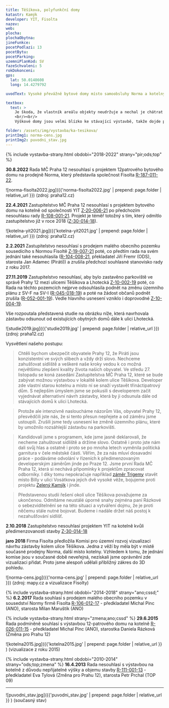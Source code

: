 ```yaml
---
title: Těšíkova, polyfunkční domy
katastr: Kamýk
developer: YIT, Fisolta
nazev:
web:
plocha:
plochaObytna:
jineFunkce:
pocetPodlazi: 13
pocetBytu:
pocetParking:
uzemniPlanKod: SV
fazeSchvaleni: 5
rokDokonceni:
gps:
  lat: 50.0148608
  long: 14.4279792

uvodText: Vysoké převážně bytové domy místo samoobsluhy Norma a kotelny v ulici Těšíkova

textbox:
  text: >
    Je škoda, že vlastník areálu objekty neudržuje a nechal je chátrat do současného stavu. Jsme pro striktní respektování územního plánu (SV), který zde dává každé funkci včetně bydlení maximálně 60 % plochy. Bez prostor pro podnikání a setkávání obyvatel se naše městská část mění v noclehárnu.
    <br/><br/>
    Výškové domy jsou velmi blízko ke stávající výstavbě, takže dojde při navržené výšce k zastínění výledu. U revitalizovaného objektu považujeme za přijatelná 3 patra.

folder: /assets/img/vystavba/ka-tesikova/
printImg1: norma-cens.jpg
printImg2: puvodni_stav.jpg
---
```


{% include vystavba-strany.html obdobi="2018-2022" strany="pir;ods;top" %}

**30.8.2022** Rada MČ Praha 12 nesouhlasí s projektem 12patrového bytového domu na prodejně Norma, který představila společnost Fisolta [R-187-011-22](https://www.praha12.cz/assets/File.ashx?id_org=80112&id_dokumenty=92265).

![norma-fisolta2022.jpg]({{'norma-fisolta2022.jpg' | prepend: page.folder | relative_url }})
(zdroj: praha12.cz)

**22.4.2021** Zastupitelstvo MČ Praha 12 nesouhlasí s projektem bytového domu na kotelně od společnosti YIT [Z-20-006-21](https://www.praha12.cz/assets/File.ashx?id_org=80112&id_dokumenty=82973) po předchozím nesouhlasu rady [R-108-001-21](https://www.praha12.cz/assets/File.ashx?id_org=80112&id_dokumenty=82465). Projekt je téměř totožný s tím, který odmítlo zastupitelstvo již v roce 2018 ([Z-30-014-18](https://www.praha12.cz/assets/File.ashx?id_org=80112&id_dokumenty=65157)).

![kotelna-yit2021.jpg]({{'kotelna-yit2021.jpg' | prepend: page.folder | relative_url }})
(zdroj: praha12.cz)

**2.2.2021** Zastupitelstvo nesouhlasí s prodejem malého obecního pozemku sousedícího s Normou Fisoltě  [Z-19-007-21](https://www.praha12.cz/assets/File.ashx?id_org=80112&id_dokumenty=81415) poté, co předtím rada na svém jednání také nesouhlasila ([R-104-008-21](https://www.praha12.cz/assets/File.ashx?id_org=80112&id_dokumenty=80957), překladatel Jiří Fremr (ODS), starosta Jan Adamec (Piráti)) a zrušila předchozí souhlasné stanovisko rady z roku 2017.

**27.11.2019** Zastupitelstvo nesouhlasí, aby bylo zastavěno parkoviště ve správě Prahy 12 mezi ulicemi Těšíkova a Lhotecká [Z-10-002-19](https://www.praha12.cz/assets/File.ashx?id_org=80112&id_dokumenty=73739) poté, co Rada na těchto pozemcích nejprve odsouhlasila podnět na změnu územního plánu z SV-F na SV-I ([R-045-018-19](https://www.praha12.cz/assets/File.ashx?id_org=80112&id_dokumenty=52905)) a poté na žádost občanů podnět zrušila ([R-052-001-19](https://www.praha12.cz/assets/File.ashx?id_org=80112&id_dokumenty=73462)). Vedle hlavního usnesení vzniklo i doprovodné [Z-10-004-19](https://www.praha12.cz/assets/File.ashx?id_org=80112&id_dokumenty=73737).

Vše rozpoutala představená studie na obrázku níže, která navrhovala zástavbu odsunout od existujících obytných domů dále k ulici Lhotecká.

![studie2019.jpg]({{'studie2019.jpg' | prepend: page.folder | relative_url }})
(zdroj: praha12.cz)

Vysvětlení našeho postupu:

>Chtěli bychom ubezpečit obyvatele Prahy 12, že Piráti jsou konzistentní ve svých slibech a vždy drží slovo.  Nechceme zahušťovat sídliště a veškeré naše kroky vedou k co možná největšímu zlepšení kvality života našich obyvatel. Ve středu 27. listopadu se koná zasedání Zastupitelstva MČ Praha 12, které se bude zabývat možnou výstavbou v lokalitě kolem ulice Těšíkova. Developer zde vlastní starou kotelnu a místo ní se snaží vystavět třináctipatrový dům. S nejlepším úmyslem jsme se pokusili s developerem začít vyjednávat alternativní návrh zástavby, která by ji odsunula dále od stávajících domů k ulici Lhotecká.

>Protože ale intenzivně nasloucháme názorům Vás, obyvatel Prahy 12, přesvědčili jste nás, že si tento přesun nepřejete a od záměru jsme ustoupili. Zrušili jsme tedy usnesení ke změně územního plánu, které by umožnilo rozsáhlejší zástavbu na parkovišti.

>Kandidovali jsme s programem, kde jsme jasně deklarovali, že necheme zahuštovat sídliště a držíme slovo. Ostatně i proto jste nám dali svůj hlas a ostatně i proto se po mnoha letech vyměnila politická garnitura v čele městské části. Věřím, že za nás mluví dosavadní práce - podáváme odvolání v řízeních k předimenzovaným developerským záměrům jinde po Praze 12. Jsme první Rada MČ Praha 12, která si nechává připomínky k projektům zpracovat odborníky. I díky tomu nepokračuje například [záměr Trigemy](/vystavba/kamyk-billa-vosatkova.html) stavět místo Billy v ulici Vosátkova jejich dvě vysoké věže, bojujeme proti projektu [Zelený Kamýk](/vystavba/kamyk-smotlachova.html) i jinde.

>Představenou studii řešení okolí ulice Těšíkova považujeme za ukončenou. Odmítáme neustálé úporné snahy zejména paní Rázkové o sebezviditelnění se na této situaci a vytváření dojmu, že je proti něčemu stále nutné bojovat. Budeme i nadále držet náš postoj k nezahušťování sídlišť.

**2.10.2018** Zastupitelstvo nesouhlasí projektem YIT na kotelně kvůli předimenzovanosti stavby [Z-30-014-18](https://www.praha12.cz/assets/File.ashx?id_org=80112&id_dokumenty=65157)

**jaro 2018** Firma Fisolta předložila Komisi pro územní rozvoj vizualizaci návrhu zástavby kolem ulice Těšíkova. Jedna z věží by měla být v místě současné prodejny Norma, další místo kotelny. Vzhledem k tomu, že jednání komise jsou v současné době neveřejná, nezískali jsme oprávnění zde vizualizaci přidat. Proto jsme alespoň udělali přibližný zákres do 3D pohledu.

![norma-cens.jpg]({{'norma-cens.jpg' | prepend: page.folder | relative_url }})
(zdroj: mapy.cz a vizualizace Fisolty)

{% include vystavba-strany.html obdobi="2014-2018" strany="ano;cssd;" %}
**6.2.2017** Rada souhlasí s prodejem malého obecního pozemku v sousedství Normy firmě Fisolta [R-106-012-17](https://www.praha12.cz/assets/File.ashx?id_org=80112&id_dokumenty=80959) - předkladatel Michal Pinc (ANO), starosta Milan Maruštík (ANO)

{% include vystavba-strany.html strany="zmena;ano;cssd" %}
**29.6.2015** Rada podmíněně souhlasí s výstavbou 12-patrového domu na kotelně [R-026-011-15](https://www.praha12.cz/assets/File.ashx?id_org=80112&id_dokumenty=41909) - předkladatel Michal Pinc (ANO), starostka Daniela Rázková (Změna pro Prahu 12)

![kotelna2015.jpg]({{'kotelna2015.jpg' | prepend: page.folder | relative_url }} )
(vizualizace z roku 2015)

{% include vystavba-strany.html obdobi="2010-2014" strany="ods;top;zmena" %}
**16.4.2013** Rada nesouhlasí s výstavbou na kotelně z důvodu nepřijatelné
výšky a objemu stavby [R-111-001-13](https://www.praha12.cz/VismoOnline_ActionScripts/File.ashx?id_org=80112&id_dokumenty=28249) - předkladatel Eva Tylová (Změna pro Prahu 12), starosta Petr Prchal (TOP 09)


- - -

![puvodni_stav.jpg]({{'puvodni_stav.jpg' | prepend: page.folder | relative_url }} )
(současný stav)
